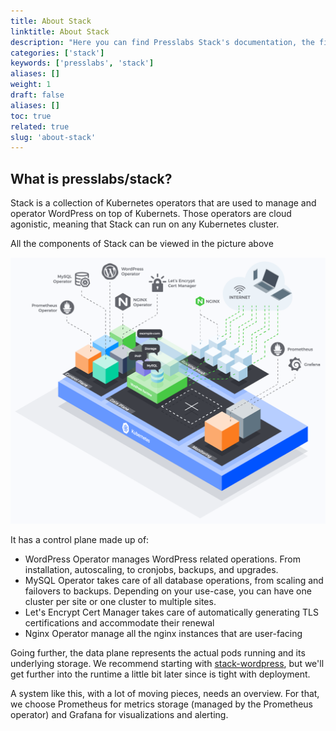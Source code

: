 ```yaml
---
title: About Stack
linktitle: About Stack
description: "Here you can find Presslabs Stack's documentation, the first open-source serverless hosting platform that bridges two major technologies: WordPress and Kubernetes."
categories: ['stack']
keywords: ['presslabs', 'stack']
aliases: []
weight: 1
draft: false
aliases: []
toc: true
related: true
slug: 'about-stack'
---
```


## What is presslabs/stack?

Stack is a collection of Kubernetes operators that are used to manage and operator WordPress on top of Kubernets.
Those operators are cloud agonistic, meaning that Stack can run on any Kubernetes cluster.

All the components of Stack can be viewed in the picture above

![stack-architecture](stack.png)

It has a control plane made up of:

- WordPress Operator manages WordPress related operations. From installation, autoscaling, to cronjobs, backups, and upgrades.
- MySQL Operator takes care of all database operations, from scaling and failovers to backups. Depending on your use-case, you can have one cluster per site or one cluster to multiple sites.
- Let's Encrypt Cert Manager takes care of automatically generating TLS certifications and accommodate their renewal
- Nginx Operator manage all the nginx instances that are user-facing

Going further, the data plane represents the actual pods running and its underlying storage. We recommend starting with [stack-wordpress](https://github.com/presslabs/stack-wordpress), but we'll get further into the runtime a little bit later since is tight with deployment.

A system like this, with a lot of moving pieces, needs an overview. For that, we choose Prometheus for metrics storage (managed by the Prometheus operator) and Grafana for visualizations and alerting.
